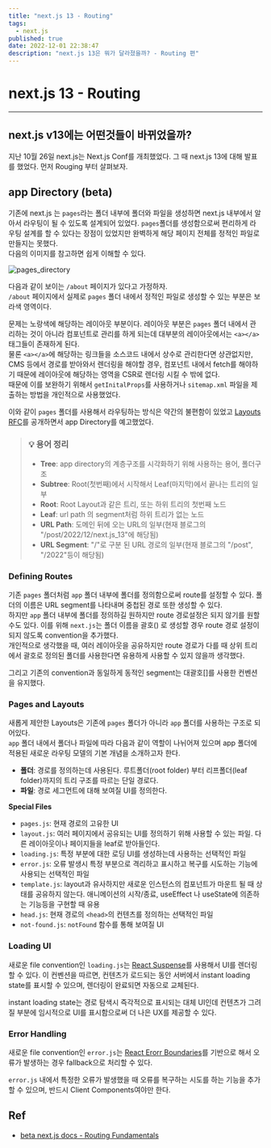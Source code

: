 ```yaml
---
title: "next.js 13 - Routing"
tags:
  - next.js
published: true
date: 2022-12-01 22:38:47
description: "next.js 13은 뭐가 달라졌을까? - Routing 편"
---
```


# next.js 13 - Routing

---

## next.js v13에는 어떤것들이 바뀌었을까?

지난 10월 26일 next.js는 Next.js Conf를 개최했었다. 그 때 next.js 13에 대해 발표를 했었다. 먼저 Rouging 부터 살펴보자.

## app Directory (beta)

기존에 next.js 는 `pages`라는 폴더 내부에 폴더와 파일을 생성하면 next.js 내부에서 알아서 라우팅이 될 수 있도록 설계되어 있었다. `pages`폴더를 생성함으로써 편리하게 라우팅 설계를 할 수 있다는 장점이 있었지만 완벽하게 해당 페이지 전체를 정적인 파일로 만들지는 못했다.<br />
다음의 이미지를 참고하면 쉽게 이해할 수 있다.<br />

![pages_directory](pages_directory.png)

다음과 같이 보이는 `/about` 페이지가 있다고 가정하자.<br />
`/about` 페이지에서 실제로 `pages` 폴더 내에서 정적인 파일로 생성할 수 있는 부분은 보라색 영역이다.

문제는 노랑색에 해당하는 레이아웃 부분이다. 레이아웃 부분은 `pages` 폴더 내에서 관리하는 것이 아니라 컴포넌트로 관리를 하게 되는데 대부분의 레이아웃에서는 `<a></a>` 태그들이 존재하게 된다.<br />
물론 `<a></a>`에 해당하는 링크들을 소스코드 내에서 상수로 관리한다면 상관없지만, CMS 등에서 경로를 받아와서 렌더링을 해야할 경우, 컴포넌트 내에서 fetch를 해야하기 때문에 레이아웃에 해당하는 영역을 CSR로 렌더링 시킬 수 밖에 없다.<br />
때문에 이를 보완하기 위해서 `getInitalProps`를 사용하거나 `sitemap.xml` 파일을 제출하는 방법을 개인적으로 사용했었다.

이와 같이 `pages` 폴더를 사용해서 라우팅하는 방식은 약간의 불편함이 있었고 [Layouts RFC](https://nextjs.org/blog/layouts-rfc)를 공개하면서 app Directory를 예고했었다.

> ### 💡 용어 정리
>
> - **Tree**: app directory의 계층구조를 시각화하기 위해 사용하는 용어, 폴더구조
> - **Subtree**: Root(첫번째)에서 시작해서 Leaf(마지막)에서 끝나는 트리의 일부
> - **Root**: Root Layout과 같은 트리, 또는 하위 트리의 첫번째 노드
> - **Leaf**: url path 의 segment처럼 하위 트리가 없는 노드
> - **URL Path**: 도메인 뒤에 오는 URL의 일부(현재 블로그의 "/post/2022/12/next.js_13"에 해당됨)
> - **URL Segment**: "/"로 구분 된 URL 경로의 일부(현재 블로그의 "/post", "/2022"등이 해당됨)

### Defining Routes

기존 `pages` 폴더처럼 `app` 폴더 내부에 폴더를 정의함으로써 route를 설정할 수 있다. 폴더의 이름은 URL segment를 나타내며 중첩된 경로 또한 생성할 수 있다.<br />
하지만 `app` 폴더 내부에 폴더를 정의하길 원하지만 route 경로설정은 되지 않기를 원할 수도 있다. 이를 위해 `next.js`는 폴더 이름을 괄호() 로 생성할 경우 route 경로 설정이 되지 않도록 convention을 추가했다.<br />
개인적으로 생각했을 때, 여러 레이아웃을 공유하지만 route 경로가 다를 때 상위 트리에서 괄호로 정의된 폴더를 사용한다면 유용하게 사용할 수 있지 않을까 생각했다.

그리고 기존의 convention과 동일하게 동적인 segment는 대괄호[]를 사용한 컨벤션을 유지했다.

### Pages and Layouts

새롭게 제안한 Layouts은 기존에 `pages` 폴더가 아니라 `app` 폴더를 사용하는 구조로 되어있다.<br />
`app` 폴더 내에서 폴더나 파일에 따라 다음과 같이 역할이 나뉘어져 있으며 app 폴더에 적용된 새로운 라우팅 모델의 기본 개념을 소개하고자 한다.<br />

- **폴더**: 경로를 정의하는데 사용된다. 루트폴더(root folder) 부터 리프폴더(leaf folder)까지의 트리 구조를 따르는 단일 경로다.
- **파일**: 경로 세그먼트에 대해 보여질 UI를 정의한다.

**Special Files**

- `pages.js`: 현재 경로의 고유한 UI
- `layout.js`: 여러 페이지에서 공유되는 UI를 정의하기 위해 사용할 수 있는 파일. 다른 레이아웃이나 페이지들을 leaf로 받아들인다.
- `loading.js`: 특정 부분에 대한 로딩 UI를 생성하는데 사용하는 선택적인 파일
- `error.js`: 오류 발생시 특정 부분으로 격리하고 표시하고 복구를 시도하는 기능에 사용되는 선택적인 파일
- `template.js`: layout과 유사하지만 새로운 인스턴스의 컴포넌트가 마운트 될 때 상태를 공유하지 않는다. 애니메이션의 시작/종료, useEffect 나 useState에 의존하는 기능등을 구현할 때 유용
- `head.js`: 현재 경로의 `<head>`의 컨텐츠를 정의하는 선택적인 파일
- `not-found.js`: `notFound` 함수를 통해 보여질 UI

### Loading UI

새로운 file convention인 `loading.js`는 [React Suspense](https://beta.reactjs.org/reference/react/Suspense)를 사용해서 UI를 렌더링 할 수 있다. 이 컨벤션을 따르면, 컨텐츠가 로드되는 동안 서버에서 instant loading state를 표시할 수 있으며, 렌더링이 완료되면 자동으로 교체된다.

instant loading state는 경로 탐색시 즉각적으로 표시되는 대체 UI인데 컨텐츠가 그려질 부분에 임시적으로 UI를 표시함으로써 더 나은 UX를 제공할 수 있다.

### Error Handling

새로운 file convention인 `error.js`는 [React Erorr Boundaries](https://reactjs.org/docs/error-boundaries.html)를 기반으로 해서 오류가 발생하는 경우 fallback으로 처리할 수 있다.

`error.js` 내에서 특정한 오류가 발생했을 때 오류를 복구하는 시도를 하는 기능을 추가할 수 있으며, 반드시 Client Components여야만 한다.

## Ref

- [beta next.js docs - Routing Fundamentals](https://beta.nextjs.org/docs/routing/fundamentals)
